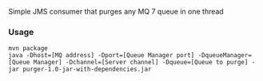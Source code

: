 Simple JMS consumer that purges any MQ 7 queue in one thread

### Usage

    mvn package
    java -Dhost=[MQ address] -Dport=[Queue Manager port] -DqueueManager=[Queue Manager] -Dchannel=[Server channel] -Dqueue=[Queue to purge] -jar purger-1.0-jar-with-dependencies.jar
